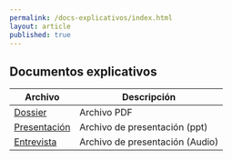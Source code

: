 ```yaml
---
permalink: /docs-explicativos/index.html
layout: article
published: true
---
```

<div class="page-header">
	<h2>Documentos explicativos</h2>
</div>

<table class="table table-striped">
	<thead>
		<tr>
			<th>Archivo</th>
			<th>Descripción</th>
		</tr>
	</thead>
	<tbody>
		<!-- PDF -->
		<tr>
			<td>
				<a href="#"><i class="fa fa-file-pdf-o"></i> Dossier</a>
			</td>
			<td>
				Archivo PDF
			</td>
		</tr>
		<!-- fin PDF -->
		<!-- PPT -->
		<tr>
			<td>
				<a href="#"><i class="fa fa-file-powerpoint-o"></i> Presentación</a>
			</td>
			<td>
				Archivo de presentación (ppt)
			</td>
		</tr>
		<!-- fin PPT -->
		<!-- Audio -->
		<tr>
			<td>
				<a href="#"><i class="fa fa-file-audio-o"></i> Entrevista</a>
			</td>
			<td>
				Archivo de presentación (Audio)
			</td>
		</tr>
		<!-- fin Audio -->
	</tbody>
</table>
